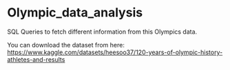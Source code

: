 # Olympic_data_analysis
SQL Queries to fetch different information from this Olympics data.

You can download the dataset from here: https://www.kaggle.com/datasets/heesoo37/120-years-of-olympic-history-athletes-and-results

